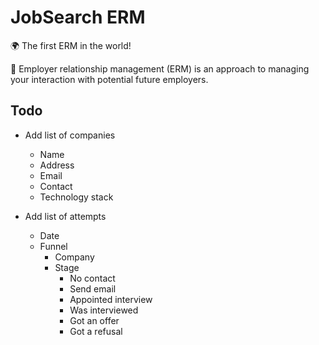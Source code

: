 # JobSearch ERM

🌍 The first ERM in the world!

💼 Employer relationship management (ERM) is an approach to managing your interaction with potential future employers.

## Todo
  - Add list of companies
    - Name
    - Address
    - Email
    - Contact
    - Technology stack

  - Add list of attempts
    - Date
    - Funnel
      - Company
      - Stage
        - No contact
        - Send email
        - Appointed interview
        - Was interviewed
        - Got an offer
        - Got a refusal
